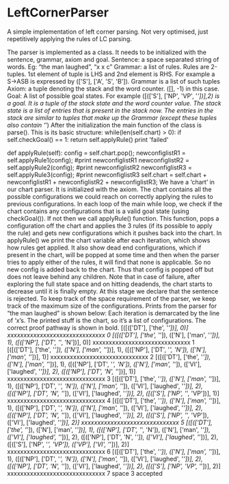 # LeftCornerParser
A simple implementation of left corner parsing. Not very optimised, just repetitively applying the rules of LC parsing. 



The parser is implemented as a class. It needs to be initialized with the sentence, grammar, axiom and goal.
Sentence: a space separated string of words. Eg: “the man laughed”,  “x x c”
Grammar: a list of rules. Rules are 2-tuples. 1st element of tuple is LHS and 2nd element is RHS. For example a S->ASB is expressed by (['S'], ['A', 'S', 'B']). Grammar is a list of such tuples
Axiom: a tuple denoting the stack and the word counter. ([], -1) in this case.
Goal: A list of possible goal states. For example  ([(['S'], ['NP', 'VP', '*'])],2) is a goal. It is a tuple of the stack state and the word counter value. The stack state is a list of entries that is present in the stack now. The entries in the stack are similar to tuples that make up the Grammar (except these tuples also contain ‘*’)
After the initialization the main function of the class is parse(). This is its basic structure:
while(len(self.chart) > 0):
            if self.checkGoal() == 1:
                return
            self.applyRule()
        print 'failed'

def applyRule(self):
        config = self.chart.pop();
        newconfiglistR1 = self.applyRule1(config);  #print newconfiglistR1
        newconfiglistR2 = self.applyRule2(config);  #print newconfiglistR2
        newconfiglistR3 = self.applyRule3(config);  #print newconfiglistR3
        self.chart = self.chart + newconfiglistR1 + newconfiglistR2 + newconfiglistR3;
We have a ‘chart’ in our chart parser. It is initialized with the axiom. The chart contains all the possible configurations we could reach on correctly applying the rules to previous configurations.
In each loop of the main while loop, we check if the chart contains any configurations that is a valid goal state (using checkGoal()). If not then we call applyRule() function. This function, pops a configuration off the chart and applies the 3 rules (if its possible to apply the rule) and gets new configurations which it pushes back into the chart.
In applyRule() we print the chart variable after each iteration, which shows how rules get applied. It also show dead end configurations, which if present in the chart, will be popped at some time and then when the parser tries to apply either of the rules, it will find that none is applicable. So no new config is added back to the chart. Thus that config is popped off but does not leave behind any children.
Note that in case of failure, after exploring the full state space and on hitting deadends, the chart starts to decrease until it is finally empty. At this stage we declare that the sentence is rejected.
To keep track of the space requirement of the parser, we keep track of the maximum size of the configurations.
Prints from the parser for “the man laughed” is shown below: Each iteration is demarcated by the line of ‘x’s. The printed stuff is the chart, so it’s a list of configurations. The correct proof pathway is shown in bold.
[([(['DT'], ['the', '*'])], 0)]
xxxxxxxxxxxxxxxxxxxxxxxxxxxxxx 0
[([(['DT'], ['the', '*']), (['N'], ['man', '*'])], 1), ([(['NP'], ['DT', '*', 'N'])], 0)]
xxxxxxxxxxxxxxxxxxxxxxxxxxxxxx 1
[([(['DT'], ['the', '*']), (['N'], ['man', '*'])], 1), ([(['NP'], ['DT', '*', 'N']), (['N'], ['man', '*'])], 1)]
xxxxxxxxxxxxxxxxxxxxxxxxxxxxxx 2
[([(['DT'], ['the', '*']), (['N'], ['man', '*'])], 1), ([(['NP'], ['DT', '*', 'N']), (['N'], ['man', '*']), (['VI'], ['laughed', '*'])], 2), ([(['NP'], ['DT', 'N', '*'])], 1)]
xxxxxxxxxxxxxxxxxxxxxxxxxxxxxx 3
[([(['DT'], ['the', '*']), (['N'], ['man', '*'])], 1), ([(['NP'], ['DT', '*', 'N']), (['N'], ['man', '*']), (['VI'], ['laughed', '*'])], 2), ([(['NP'], ['DT', 'N', '*']), (['VI'], ['laughed', '*'])], 2), ([(['S'], ['NP', '*', 'VP'])], 1)]
xxxxxxxxxxxxxxxxxxxxxxxxxxxxxx 4
[([(['DT'], ['the', '*']), (['N'], ['man', '*'])], 1), ([(['NP'], ['DT', '*', 'N']), (['N'], ['man', '*']), (['VI'], ['laughed', '*'])], 2), ([(['NP'], ['DT', 'N', '*']), (['VI'], ['laughed', '*'])], 2), ([(['S'], ['NP', '*', 'VP']), (['VI'], ['laughed', '*'])], 2)]
xxxxxxxxxxxxxxxxxxxxxxxxxxxxxx 5
[([(['DT'], ['the', '*']), (['N'], ['man', '*'])], 1), ([(['NP'], ['DT', '*', 'N']), (['N'], ['man', '*']), (['VI'], ['laughed', '*'])], 2), ([(['NP'], ['DT', 'N', '*']), (['VI'], ['laughed', '*'])], 2), ([(['S'], ['NP', '*', 'VP']), (['VP'], ['VI', '*'])], 2)]
xxxxxxxxxxxxxxxxxxxxxxxxxxxxxx 6
[([(['DT'], ['the', '*']), (['N'], ['man', '*'])], 1), ([(['NP'], ['DT', '*', 'N']), (['N'], ['man', '*']), (['VI'], ['laughed', '*'])], 2), ([(['NP'], ['DT', 'N', '*']), (['VI'], ['laughed', '*'])], 2), ([(['S'], ['NP', 'VP', '*'])], 2)]
xxxxxxxxxxxxxxxxxxxxxxxxxxxxxx 7
space 3
accepted 

